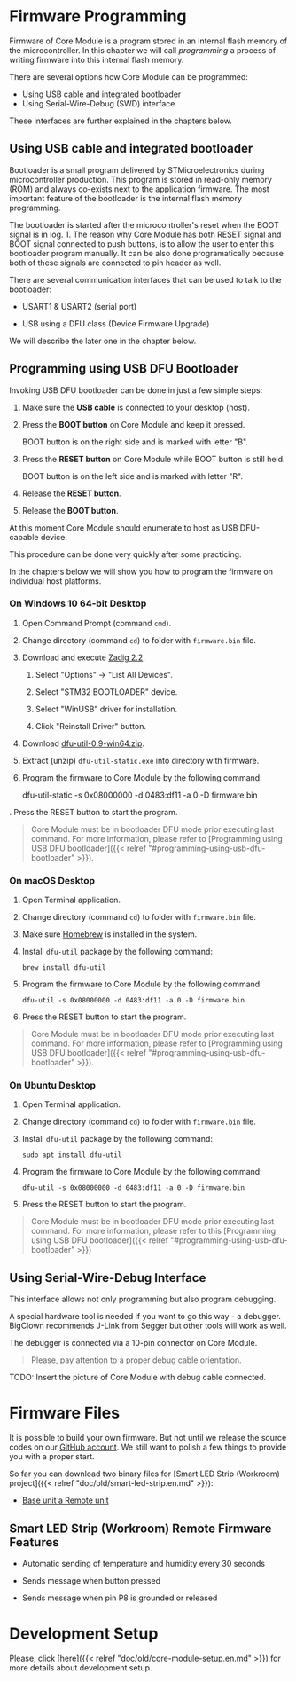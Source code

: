 

# Firmware Programming

Firmware of Core Module is a program stored in an internal flash memory of the microcontroller.
In this chapter we will call *programming* a process of writing firmware into this internal flash memory.

There are several options how Core Module can be programmed:

* Using USB cable and integrated bootloader
* Using Serial-Wire-Debug (SWD) interface

These interfaces are further explained in the chapters below.

## Using USB cable and integrated bootloader

Bootloader is a small program delivered by STMicroelectronics during microcontroller production.
This program is stored in read-only memory (ROM) and always co-exists next to the application firmware.
The most important feature of the bootloader is the internal flash memory programming.

The bootloader is started after the microcontroller's reset when the BOOT signal is in log. 1.
The reason why Core Module has both RESET signal and BOOT signal connected to push buttons, is to allow the user to enter this bootloader program manually.
It can be also done programatically because both of these signals are connected to pin header as well.

There are several communication interfaces that can be used to talk to the bootloader:

* USART1 & USART2 (serial port)

* USB using a DFU class (Device Firmware Upgrade)

We will describe the later one in the chapter below.

## Programming using USB DFU Bootloader

Invoking USB DFU bootloader can be done in just a few simple steps:

1. Make sure the **USB cable** is connected to your desktop (host).

2. Press the **BOOT button** on Core Module and keep it pressed.

   BOOT button is on the right side and is marked with letter "B".

3. Press the **RESET button** on Core Module while BOOT button is still held.

   BOOT button is on the left side and is marked with letter "R".

4. Release the **RESET button**.

5. Release the **BOOT button**.

At this moment Core Module should enumerate to host as USB DFU-capable device.

This procedure can be done very quickly after some practicing.

In the chapters below we will show you how to program the firmware on individual host platforms.

### On Windows 10 64-bit Desktop

1. Open Command Prompt (command `cmd`).

2. Change directory (command `cd`) to folder with `firmware.bin` file.

3. Download and execute [Zadig 2.2](http://zadig.akeo.ie/downloads/zadig_2.2.exe).

   1. Select "Options" -> "List All Devices".

   2. Select "STM32 BOOTLOADER" device.

   3. Select "WinUSB" driver for installation.

   4. Click "Reinstall Driver" button.

4. Download [dfu-util-0.9-win64.zip](http://dfu-util.sourceforge.net/releases/dfu-util-0.9-win64.zip).

5. Extract (unzip) `dfu-util-static.exe` into directory with firmware.

6. Program the firmware to Core Module by the following command:

    dfu-util-static -s 0x08000000 -d 0483:df11 -a 0 -D firmware.bin

. Press the RESET button to start the program.

> Core Module must be in bootloader DFU mode prior executing last command.
> For more information, please refer to [Programming using USB DFU bootloader]({{< relref "#programming-using-usb-dfu-bootloader" >}}).

### On macOS Desktop

1. Open Terminal application.

2. Change directory (command `cd`) to folder with `firmware.bin` file.

3. Make sure [Homebrew](http://brew.sh) is installed in the system.

4. Install `dfu-util` package by the following command:

   `brew install dfu-util`

5. Program the firmware to Core Module by the following command:

   `dfu-util -s 0x08000000 -d 0483:df11 -a 0 -D firmware.bin`

6. Press the RESET button to start the program.

> Core Module must be in bootloader DFU mode prior executing last command.
> For more information, please refer to [Programming using USB DFU bootloader]({{< relref "#programming-using-usb-dfu-bootloader" >}}).

### On Ubuntu Desktop

1. Open Terminal application.

2. Change directory (command `cd`) to folder with `firmware.bin` file.

3. Install `dfu-util` package by the following command:

   `sudo apt install dfu-util`

4. Program the firmware to Core Module by the following command:

   `dfu-util -s 0x08000000 -d 0483:df11 -a 0 -D firmware.bin`

5. Press the RESET button to start the program.

> Core Module must be in bootloader DFU mode prior executing last command.
> For more information, please refer to this [Programming using USB DFU bootloader]({{< relref "#programming-using-usb-dfu-bootloader" >}})

## Using Serial-Wire-Debug Interface

This interface allows not only programming but also program debugging.

A special hardware tool is needed if you want to go this way - a debugger.
BigClown recommends J-Link from Segger but other tools will work as well.

The debugger is connected via a 10-pin connector on Core Module.

> Please, pay attention to a proper debug cable orientation.

TODO: Insert the picture of Core Module with debug cable connected.

# Firmware Files

It is possible to build your own firmware.
But not until we release the source codes on our [GitHub account](https://github.com/bigclownlabs).
We still want to polish a few things to provide you with a proper start.

So far you can download two binary files for [Smart LED Strip (Workroom) project]({{< relref "doc/old/smart-led-strip.en.md" >}}):

* [Base unit a Remote unit](https://github.com/bigclownlabs/bcp-wireless-circus/releases/latest)

## Smart LED Strip (Workroom) Remote Firmware Features

* Automatic sending of temperature and humidity every 30 seconds

* Sends message when button pressed

* Sends message when pin P8 is grounded or released

# Development Setup

Please, click [here]({{< relref "doc/old/core-module-setup.en.md" >}}) for more details about development setup.

